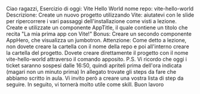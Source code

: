 Ciao ragazzi,
Esercizio di oggi: Vite Hello World
nome repo: vite-hello-world
Descrizione:
Create un nuovo progetto utilizzando Vite: aiutatevi con le slide per ripercorrere i vari passaggi dell'installazione come visti a lezione. Create e utilizzate un componente AppTitle, il quale contiene un titolo che recita "La mia prima app con Vite!"
Bonus:
Creare un secondo componente AppHero, che visualizza un jumbotron.
Attenzione: Come detto a lezione, non dovete creare la cartella con il nome della repo e poi all'interno creare la cartella del progetto. Dovete creare direttamente il progetto con il nome vite-hello-world attraverso il comando apposito.
P.S. Vi ricordo che oggi i ticket saranno sospesi dalle 16:50, quindi apriteli prima dell'ora indicata (magari non un minuto prima)
In allegato trovate gli steps da fare che abbiamo scritto in aula. Vi invito però a creare una vostra lista di step da seguire. In seguito, vi tornerà molto utile come skill.
Buon lavoro